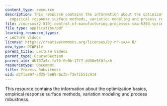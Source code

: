 ```yaml
---
content_type: resource
description: This resource contains the information about the optimization basics,
  empirical response surface methods, variation modeling and process robustness.
file: /courses/2-830j-control-of-manufacturing-processes-sma-6303-spring-2008/d2f1a897a8356e89bc2bf3e71b51c014_lecture16.pdf
file_type: application/pdf
learning_resource_types:
- Lecture Videos
license: https://creativecommons.org/licenses/by-nc-sa/4.0/
ocw_type: OCWFile
parent_title: Lecture Videos
parent_type: CourseSection
parent_uid: db787a5c-faf9-0e0b-17f7-dd98e5f8fcc8
resourcetype: Document
title: Process Robustness
uid: d2f1a897-a835-6e89-bc2b-f3e71b51c014
---
```

This resource contains the information about the optimization basics, empirical response surface methods, variation modeling and process robustness.